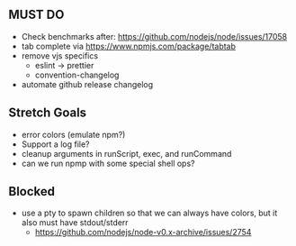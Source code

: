 ## MUST DO
* Check benchmarks after: https://github.com/nodejs/node/issues/17058
* tab complete via https://www.npmjs.com/package/tabtab
* remove vjs specifics
  * eslint -> prettier
  * convention-changelog
* automate github release changelog

## Stretch Goals
* error colors (emulate npm?)
* Support a log file?
* cleanup arguments in runScript, exec, and runCommand
* can we run npmp with some special shell ops?

## Blocked
* use a pty to spawn children so that we can always have colors, but it also must have stdout/stderr
  * https://github.com/nodejs/node-v0.x-archive/issues/2754
